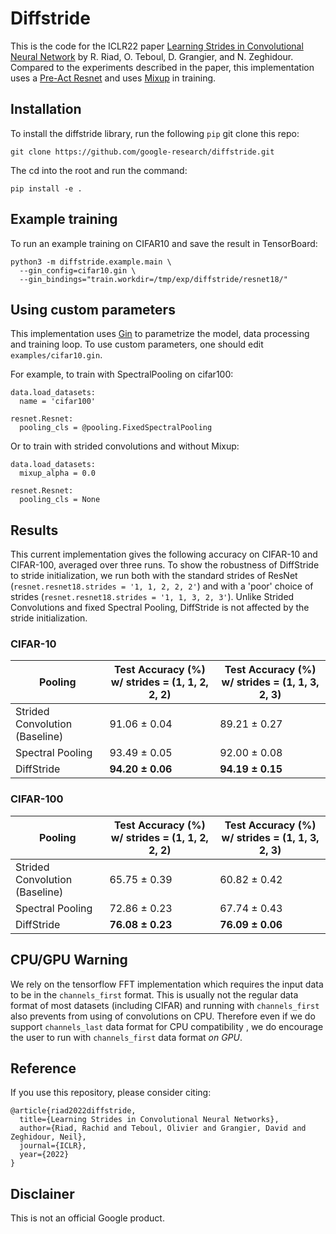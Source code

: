# Diffstride

This is the code for the ICLR22 paper [Learning Strides in Convolutional Neural Network](https://openreview.net/forum?id=M752z9FKJP) by R. Riad, O. Teboul, D. Grangier, and N. Zeghidour. Compared to the experiments described in the paper, this implementation uses a [Pre-Act Resnet](https://arxiv.org/abs/1603.05027) and uses [Mixup](https://arxiv.org/abs/1710.09412) in training.

## Installation

To install the diffstride library, run the following `pip` git clone this repo:

```
git clone https://github.com/google-research/diffstride.git
```

The cd into the root and run the command:
```
pip install -e .
```

## Example training

To run an example training on CIFAR10 and save the result in TensorBoard:

```
python3 -m diffstride.example.main \
  --gin_config=cifar10.gin \
  --gin_bindings="train.workdir=/tmp/exp/diffstride/resnet18/"
```

## Using custom parameters
This implementation uses [Gin](https://github.com/google/gin-config) to parametrize the model, data processing and training loop.
To use custom parameters, one should edit `examples/cifar10.gin`.

For example, to train with SpectralPooling on cifar100:

```
data.load_datasets:
  name = 'cifar100'

resnet.Resnet:
  pooling_cls = @pooling.FixedSpectralPooling
```

Or to train with strided convolutions and without Mixup:

```
data.load_datasets:
  mixup_alpha = 0.0

resnet.Resnet:
  pooling_cls = None
```

## Results
This current implementation gives the following accuracy on CIFAR-10 and CIFAR-100, averaged over three runs. To show the robustness of DiffStride to stride initialization, we run both with the standard strides of ResNet (`resnet.resnet18.strides = '1, 1, 2, 2, 2'`) and with a 'poor' choice of strides (`resnet.resnet18.strides = '1, 1, 3, 2, 3'`). Unlike Strided Convolutions and fixed Spectral Pooling, DiffStride is not affected by the stride initialization.

### CIFAR-10

| Pooling                          | Test Accuracy (%) w/ strides = (1, 1, 2, 2, 2)| Test Accuracy (%) w/ strides = (1, 1, 3, 2, 3)|
| -------------------------------- | --------------------------------------------- | --------------------------------------------- |
| Strided Convolution (Baseline)   | 91.06 ± 0.04                                  | 89.21 ± 0.27                                  |
| Spectral Pooling                 | 93.49 ± 0.05                                  | 92.00 ± 0.08                                  |
| DiffStride                       | **94.20 ± 0.06**                              | **94.19 ± 0.15**                              |

### CIFAR-100

| Pooling                          | Test Accuracy (%) w/ strides = (1, 1, 2, 2, 2)| Test Accuracy (%) w/ strides = (1, 1, 3, 2, 3)|
| -------------------------------- | --------------------------------------------- | --------------------------------------------- |
| Strided Convolution (Baseline)   | 65.75 ± 0.39                                  | 60.82 ± 0.42                                  |
| Spectral Pooling                 | 72.86 ± 0.23                                  | 67.74 ± 0.43                                  |
| DiffStride                       | **76.08 ± 0.23**                              | **76.09 ± 0.06**                              |

## CPU/GPU Warning
We rely on the tensorflow FFT implementation which requires the input data to be in the `channels_first` format. This is usually not the regular data format of most datasets (including CIFAR) and running with `channels_first` also prevents from using of convolutions on CPU. Therefore even if we do support `channels_last` data format for CPU compatibility , we do encourage the user to run with `channels_first` data format *on GPU*.

## Reference
If you use this repository, please consider citing:

```
@article{riad2022diffstride,
  title={Learning Strides in Convolutional Neural Networks},
  author={Riad, Rachid and Teboul, Olivier and Grangier, David and Zeghidour, Neil},
  journal={ICLR},
  year={2022}
}
```

## Disclainer
This is not an official Google product.

